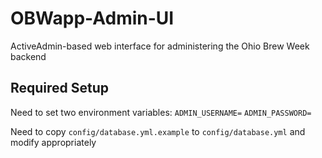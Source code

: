 # OBWapp-Admin-UI
ActiveAdmin-based web interface for administering the Ohio Brew Week backend


## Required Setup

Need to set two environment variables:
`ADMIN_USERNAME=`
`ADMIN_PASSWORD=`

Need to copy `config/database.yml.example` to `config/database.yml` and modify appropriately
